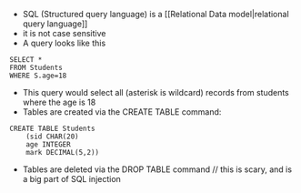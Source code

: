 - SQL (Structured query language) is a [[Relational Data model|relational query language]]
- it is not case sensitive
- A query looks like this
```
SELECT *
FROM Students
WHERE S.age=18
```
- This query would select all (asterisk is wildcard) records from students where the age is 18
- Tables are created via the CREATE TABLE command:
```
CREATE TABLE Students
	(sid CHAR(20)
	age INTEGER
	mark DECIMAL(5,2))
```
- Tables are deleted via the DROP TABLE command // this is scary, and is a big part of SQL injection